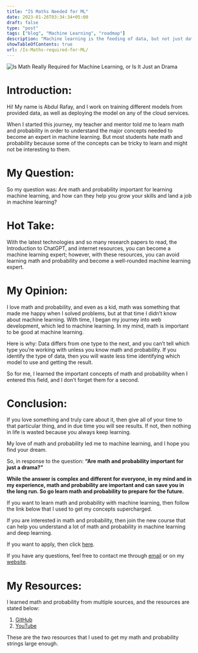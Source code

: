 ```yaml
---
title: "IS Maths Needed for ML"
date: 2023-01-26T03:34:34+05:00
draft: false
type: "post"
tags: ["blog", "Machine Learning", "roadmap"]
description: "Machine learning is the feeding of data, but not just data, but also a big lead in mathematical and statistical programming."
showTableOfContents: true
url: /Is-Maths-required-for-ML/
---
```

![Is Math Really Required for Machine Learning, or Is It Just an Drama](/images/2023/maths-for-Ml/maths-for-ml.png.jpg)


# Introduction:
Hi! My name is Abdul Rafay, and I work on training different models from provided data, as well as deploying the model on any of the cloud services.

When I started this journey, my teacher and mentor told me to learn math and probability in order to understand the major concepts needed to become an expert in machine learning. But most students hate math and probability because some of the concepts can be tricky to learn and might not be interesting to them.

# My Question:
So my question was: Are math and probability important for learning machine learning, and how can they help you grow your skills and land a job in machine learning?

# Hot Take:
With the latest technologies and so many research papers to read, the Introduction to ChatGPT, and internet resources, you can become a machine learning expert; however, with these resources, you can avoid learning math and probability and become a well-rounded machine learning expert.

# My Opinion:
I love math and probability, and even as a kid, math was something that made me happy when I solved problems, but at that time I didn’t know about machine learning. With time, I began my journey into web development, which led to machine learning. In my mind, math is important to be good at machine learning.

Here is why: Data differs from one type to the next, and you can’t tell which type you’re working with unless you know math and probability. If you identify the type of data, then you will waste less time identifying which model to use and getting the result.

So for me, I learned the important concepts of math and probability when I entered this field, and I don’t forget them for a second.

# Conclusion:
If you love something and truly care about it, then give all of your time to that particular thing, and in due time you will see results. If not, then nothing in life is wasted because you always keep learning.

My love of math and probability led me to machine learning, and I hope you find your dream.

So, in response to the question: **“Are math and probability important for just a drama?”**

**While the answer is complex and different for everyone, in my mind and in my experience, math and probability are important and can save you in the long run. So go learn math and probability to prepare for the future.**

If you want to learn math and probability with machine learning, then follow the link below that I used to get my concepts supercharged.

If you are interested in math and probability, then join the new course that can help you understand a lot of math and probability in machine learning and deep learning.

If you want to apply, then click [here](https://www.deeplearning.ai/courses/mathematics-for-machine-learning-and-data-science-specialization/).

If you have any questions, feel free to contact me through [email](mailto:99marafay@gmail.com) or on my [website](https://rafay99.info). 


# My Resources:
I learned math and probability from multiple sources, and the resources are stated below:

1.  [GitHub](https://github.com/rafay99-epic/Python-Machine-Learning)
2.  [YouTube](https://youtube.com/playlist?list=PLxfEOJXRm7eZKJyovNH-lE3ooXTsOCvfC)

These are the two resources that I used to get my math and probability strings large enough.





